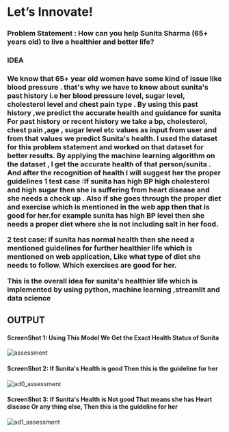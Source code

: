 # Let’s Innovate!
<h3>Problem Statement : How can you help Sunita Sharma (65+ years old) to live a healthier and better life?</h3>

<h3>IDEA<h3>
We know that 65+ year old women have some kind of issue like blood pressure . that's why we have to know about sunita's past history i.e her blood pressure level, sugar level, cholesterol level and chest pain type . By using this past history ,we predict the accurate health and guidance for sunita 
For past history or recent history we take a bp, cholesterol, chest pain ,age , sugar level etc values as input from user and from that values we predict Sunita's health. 
I used the dataset for this problem statement and worked on that dataset for better results. By applying the machine learning algorithm on the dataset , I get the accurate health of that person/sunita . And after the recognition of health I will suggest her the proper guidelines
1 test case :If sunita has high BP high cholesterol and high sugar then she is suffering from heart disease and she needs a check up . Also if she goes through the proper diet and exercise which is mentioned in the web app then that is good for her.for example sunita has high BP level then she needs a proper diet where she is not including salt in her food.

2 test case: if sunita has normal health then she need a mentioned guidelines for further healthier life which is mentioned on web application, Like what type of diet she needs to follow. Which exercises are good for her. 

This is the overall idea for sunita's healthier life which is implemented by using python, machine learning ,streamlit and data science
<h2>OUTPUT</h2>
  
<h4> ScreenShot 1: Using This Model We Get the Exact Health Status of Sunita</h4>

![assessment](https://user-images.githubusercontent.com/70567857/120910764-38348d80-c69f-11eb-9929-e519ea754982.png)

<h4> ScreenShot 2: If Sunita's Health is good Then this is the guideline for her</h4>

![ad0_assessment](https://user-images.githubusercontent.com/70567857/120910802-92355300-c69f-11eb-9623-f10c4655b697.png)

<h4>ScreenShot 3: If Sunita's Health is Not good That means she has Heart disease Or any thing else, Then this is the guideline for her</h4>

![ad1_assessment](https://user-images.githubusercontent.com/70567857/120910874-2f908700-c6a0-11eb-8963-fa6c5055a196.png)
